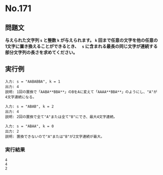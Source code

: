 # No.171

## 問題文

**与えられた文字列 `s` と整数 `k` が与えられます。
`k` 回まで任意の文字を他の任意の1文字に置き換えることができるとき、
` s` に含まれる最長の同じ文字が連続する部分文字列の長さを求めてください。**


## 実行例

```
入力: s = "AABABBA", k = 1
出力: 4
説明: 1回の置換で「AABA**BBA**」のBをAに変えて「AAAA**BBA**」のようにし、"A"が4文字連続になる。

入力: s = "ABAB", k = 2
出力: 4
説明: 2回の置換で全て"A"または全て"B"にでき、最大4文字連続。

入力: s = "ABAA", k = 0
出力: 2
説明: 置換できないので"A"または"B"が2文字連続が最大。
```

### 実行結果

```
4
4
2
```
